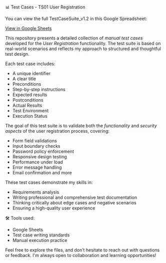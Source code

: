 📊 Test Cases - TS01 User Registration

You can view the full TestCaseSuite_v1.2 in this Google Spreadsheet: 

[View in Google Sheets](https://docs.google.com/spreadsheets/d/1tRmffFVwMkwzR69gfZ2MNPRu9wdIMGta/edit?usp=drive_link&ouid=102737440051246418544&rtpof=true&sd=true)

This repository presents a detailed collection of *manual test cases* developed for the *User Registration* functionality. 
The test suite is based on real-world scenarios and reflects my approach to structured and thoughtful test design. 

Each test case includes:

- A unique identifier
- A clear title
- Preconditions
- Step-by-step instructions
- Expected results
- Postconditions
- Actual Results
- Test Environment
- Execution Status 

The goal of this test suite is to validate both the *functionality* 
and *security aspects* of the user registration process, covering:

- Form field validations
- Input boundary checks
- Password policy enforcement
- Responsive design testing
- Performance under load
- Error message handling
- Email confirmation and more

These test cases demonstrate my skills in:

- Requirements analysis
- Writing professional and comprehensive test documentation
- Thinking critically about edge cases and negative scenarios
- Ensuring a high-quality user experience

🛠 Tools used:  

- Google Sheets  
- Test case writing standards  
- Manual execution practice

Feel free to explore the files, and don’t hesitate to reach out with questions or feedback. 
I'm always open to collaboration and learning opportunities!
